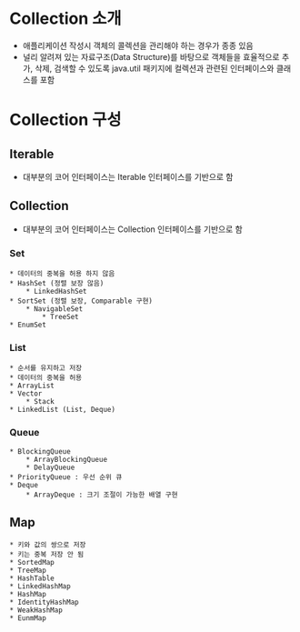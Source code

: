 # Collection 소개
* 애플리케이션 작성시 객체의 콜렉션을 관리해야 하는 경우가 종종 있음
* 널리 알려져 있는 자료구조(Data Structure)를 바탕으로 객체들을 효율적으로 추가, 삭제, 검색할 수 있도록 java.util 패키지에 컬렉션과 관련된 인터페이스와 클래스를 포함

# Collection 구성
## Iterable
 * 대부분의 코어 인터페이스는 Iterable 인터페이스를 기반으로 함
## Collection
 * 대부분의 코어 인터페이스는 Collection 인터페이스를 기반으로 함
### Set
    * 데이터의 중복을 허용 하지 않음
    * HashSet (정렬 보장 않음) 
        * LinkedHashSet 
    * SortSet (정렬 보장, Comparable 구현)
        * NavigableSet
            * TreeSet
    * EnumSet
### List
    * 순서를 유지하고 저장
    * 데이터의 중복을 허용
    * ArrayList
    * Vector
        * Stack
    * LinkedList (List, Deque)
### Queue
    * BlockingQueue
        * ArrayBlockingQueue
        * DelayQueue
    * PriorityQueue : 우선 순위 큐
    * Deque
        * ArrayDeque : 크기 조절이 가능한 배열 구현
## Map
    * 키와 값의 쌍으로 저장
    * 키는 중복 저장 안 됨
    * SortedMap 
    * TreeMap 
    * HashTable
    * LinkedHashMap
    * HashMap
    * IdentityHashMap
    * WeakHashMap
    * EunmMap